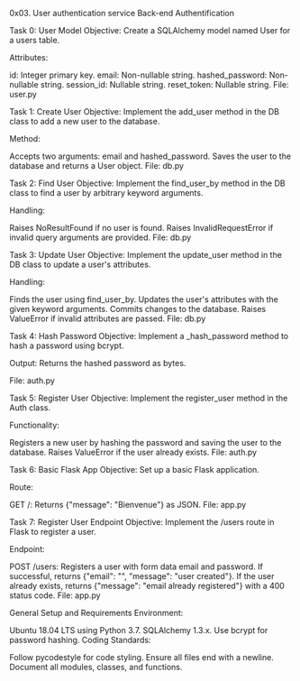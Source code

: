 0x03. User authentication service
Back-end
Authentification

Task 0: User Model
Objective: Create a SQLAlchemy model named User for a users table.

Attributes:

id: Integer primary key.
email: Non-nullable string.
hashed_password: Non-nullable string.
session_id: Nullable string.
reset_token: Nullable string.
File: user.py

Task 1: Create User
Objective: Implement the add_user method in the DB class to add a new user to the database.

Method:

Accepts two arguments: email and hashed_password.
Saves the user to the database and returns a User object.
File: db.py

Task 2: Find User
Objective: Implement the find_user_by method in the DB class to find a user by arbitrary keyword arguments.

Handling:

Raises NoResultFound if no user is found.
Raises InvalidRequestError if invalid query arguments are provided.
File: db.py

Task 3: Update User
Objective: Implement the update_user method in the DB class to update a user's attributes.

Handling:

Finds the user using find_user_by.
Updates the user's attributes with the given keyword arguments.
Commits changes to the database.
Raises ValueError if invalid attributes are passed.
File: db.py

Task 4: Hash Password
Objective: Implement a _hash_password method to hash a password using bcrypt.

Output: Returns the hashed password as bytes.

File: auth.py

Task 5: Register User
Objective: Implement the register_user method in the Auth class.

Functionality:

Registers a new user by hashing the password and saving the user to the database.
Raises ValueError if the user already exists.
File: auth.py

Task 6: Basic Flask App
Objective: Set up a basic Flask application.

Route:

GET /: Returns {"message": "Bienvenue"} as JSON.
File: app.py

Task 7: Register User Endpoint
Objective: Implement the /users route in Flask to register a user.

Endpoint:

POST /users: Registers a user with form data email and password.
If successful, returns {"email": "<email>", "message": "user created"}.
If the user already exists, returns {"message": "email already registered"} with a 400 status code.
File: app.py

General Setup and Requirements
Environment:

Ubuntu 18.04 LTS using Python 3.7.
SQLAlchemy 1.3.x.
Use bcrypt for password hashing.
Coding Standards:

Follow pycodestyle for code styling.
Ensure all files end with a newline.
Document all modules, classes, and functions.
